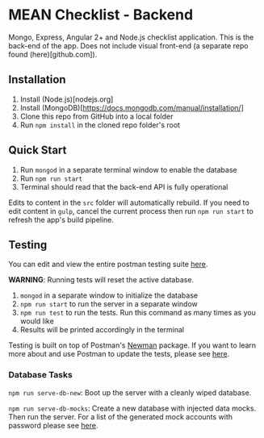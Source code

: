 # MEAN Checklist - Backend

Mongo, Express, Angular 2+ and Node.js checklist application. This is the back-end of the app. Does
not include visual front-end (a separate repo found (here)[github.com]).

## Installation
1. Install (Node.js)[nodejs.org]
1. Install (MongoDB)[https://docs.mongodb.com/manual/installation/]
1. Clone this repo from GitHub into a local folder
1. Run `npm install` in the cloned repo folder's root

## Quick Start
1. Run `mongod` in a separate terminal window to enable the database
1. Run `npm run start`
1. Terminal should read that the back-end API is fully operational

Edits to content in the `src` folder will automatically rebuild. If you need to edit content in
`gulp`, cancel the current process then run `npm run start` to refresh the app's build pipeline.

## Testing

You can edit and view the entire postman testing suite [here](https://www.getpostman.com/collections/b6bfac28014b64df1d2b).

**WARNING**: Running tests will reset the active database.

1. `mongod` in a separate window to initialize the database
1. `npm run start` to run the server in a separate window
1. `npm run test` to run the tests. Run this command as many times as you would like
1. Results will be printed accordingly in the terminal

Testing is built on top of Postman's [Newman](https://github.com/postmanlabs/newman) package. If you want to learn more 
about and use Postman to update the tests, please see [here](https://www.getpostman.com/).

### Database Tasks

`npm run serve-db-new`: Boot up the server with a cleanly wiped database.

`npm run serve-db-mocks`: Create a new database with injected data mocks. Then run the server. For
a list of the generated mock accounts with password please see 
[here]((src/app/controllers/databases/mocks/mock-users.ts)).

